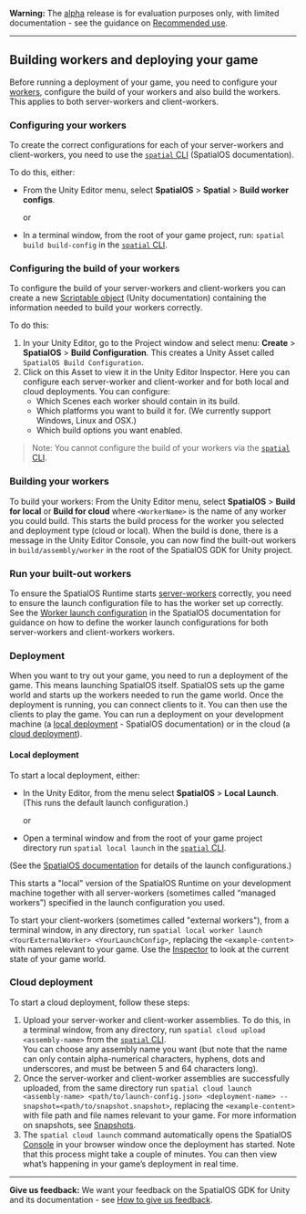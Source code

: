 **Warning:** The [alpha](https://docs.improbable.io/reference/latest/shared/release-policy#maturity-stages) release is for evaluation purposes only, with limited documentation - see the guidance on [Recommended use](../../README.md#recommended-use).

-----
## Building workers and deploying your game

Before running a deployment of your game, you need to configure your [workers](https://docs.improbable.io/reference/latest/shared/glossary#worker), configure the build of your workers and also build the workers. This applies to both server-workers and client-workers.

### Configuring your workers
To create the correct configurations for each of your server-workers and client-workers, you need to use the [`spatial` CLI](https://docs.improbable.io/reference/latest/shared/glossary#the-spatial-command-line-tool-cli) (SpatialOS documentation).

To do this, either:

* From the Unity Editor menu, select **SpatialOS** > **Spatial** > **Build worker  configs**.

    or
* In a terminal window, from the root of your game project, run:  `spatial build build-config` in the [`spatial` CLI](https://docs.improbable.io/reference/latest/shared/glossary#the-spatial-command-line-tool-cli).

### Configuring the build of your workers
To configure the build of your server-workers and client-workers you can create a new [Scriptable object](https://docs.unity3d.com/ScriptReference/ScriptableObject.html) (Unity documentation) containing the information needed to build your workers correctly. 

To do this:
1. In your Unity Editor, go to the Project window and select menu:  **Create** > **SpatialOS** > **Build Configuration**. This creates a Unity Asset called `SpatialOS Build Configuration`. 
1. Click on this Asset to view it in the Unity Editor Inspector. Here you can configure each server-worker and client-worker and for both local and cloud deployments. You can configure:
    * Which Scenes each worker should contain in its build.
    * Which platforms you want to build it for. (We currently support Windows, Linux and OSX.)
    * Which build options you want enabled.

[//]: # (Document the options UTY-1168)

> Note: You cannot configure the build of your workers via the  [`spatial` CLI](https://docs.improbable.io/reference/latest/shared/glossary#the-spatial-command-line-tool-cli).

### Building your workers
To build your workers:
From the Unity Editor menu, select **SpatialOS** > **Build <WorkerName> for local** or  **Build <WorkerName> for  cloud** where `<WorkerName>` is the name of any worker you could build. 
This starts the build process for the worker you selected and deployment type (cloud or local). When the build is done, there is a message in the Unity Editor Console, you can now find the built-out workers in `build/assembly/worker` in the root of the SpatialOS GDK for Unity  project.

### Run your built-out workers

To ensure the SpatialOS Runtime starts [server-workers](https://docs.improbable.io/reference/latest/shared/concepts/workers##server-worker) correctly, you need to ensure the launch configuration file to has the worker set up correctly. See the [Worker launch configuration](https://docs.improbable.io/reference/latest/shared/worker-configuration/launch-configuration#worker-launch-configuration) in the SpatialOS documentation for guidance on how to define the worker launch configurations for both server-workers and client-workers workers.

### Deployment
When you want to try out your game, you need to run a deployment of the game. This means launching SpatialOS itself. SpatialOS sets up the game world and starts up the workers needed to run the game world. Once the deployment is running, you can connect clients to it. You can then use the clients to play the game.
You can run a deployment on your development machine (a [local deployment](https://docs.improbable.io/reference/latest/shared/deploy/deploy-local) - SpatialOS documentation) or in the cloud (a [cloud deployment](https://docs.improbable.io/reference/latest/shared/deploy/deploy-cloud#deploying-to-the-cloud)).

#### Local deployment

To start a local deployment, either:

* In the Unity Editor, from the menu select **SpatialOS** > **Local Launch**. (This runs the default launch configuration.)

    or 
* Open a terminal window and from the root of your game project directory run `spatial local launch` in the [`spatial` CLI](https://docs.improbable.io/reference/latest/shared/glossary#the-spatial-command-line-tool-cli).

(See the [SpatialOS documentation](https://docs.improbable.io/reference/latest/shared/spatial-cli/spatial-local-launch) for details of the launch configurations.)

This starts a "local" version of the SpatialOS Runtime on your development machine together with all server-workers (sometimes called “managed workers”) specified in the launch configuration you used. 

To start your client-workers (sometimes called "external workers"), from a terminal window, in any directory, run `spatial local worker launch <YourExternalWorker> <YourLaunchConfig>`,  replacing the `<example-content>` with names relevant to your game.
Use the [Inspector](https://docs.improbable.io/reference/latest/shared/operate/inspector)  to look at the current state of your game world. 

### Cloud deployment
To start a cloud deployment, follow these steps: 
1. Upload your server-worker and client-worker assemblies. To do this, in a terminal window, from any directory, run `spatial cloud upload <assembly-name>` from the [`spatial` CLI](https://docs.improbable.io/reference/latest/shared/glossary#the-spatial-command-line-tool-cli). 
</br>You can choose any assembly name you want (but note that the name can only contain alpha-numerical characters, hyphens, dots and underscores, and must be between 5 and 64 characters long).
2. Once the server-worker and client-worker assemblies are successfully uploaded, from the same directory run `spatial cloud launch <assembly-name> <path/to/launch-config.json> <deployment-name> --snapshot=<path/to/snapshot.snapshot>`, replacing the `<example-content>` with file path and file names relevant to your game. For more information on snapshots, see [Snapshots](snapshots.md).
3. The `spatial cloud launch` command automatically opens the SpatialOS [Console](https://docs.improbable.io/reference/latest/shared/glossary#console) in your browser window once the deployment has started. Note that this process might take a couple of minutes. You can then view what’s happening in your game’s deployment in real time.

----
**Give us feedback:** We want your feedback on the SpatialOS GDK for Unity and its documentation  - see [How to give us feedback](../../README.md#give-us-feedback).

[//]: # (Document the options UTY-1168)
[//]: # (Document the options UTY-1170)